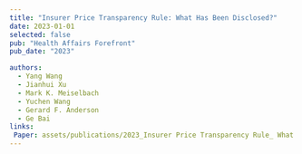 ```yaml
---
title: "Insurer Price Transparency Rule: What Has Been Disclosed?"
date: 2023-01-01
selected: false
pub: "Health Affairs Forefront"
pub_date: "2023"

authors:
  - Yang Wang
  - Jianhui Xu
  - Mark K. Meiselbach
  - Yuchen Wang
  - Gerard F. Anderson
  - Ge Bai
links:
 Paper: assets/publications/2023_Insurer Price Transparency Rule_ What Has Been Disclosed.pdf
---
```

